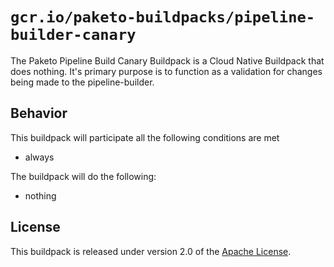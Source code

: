 # `gcr.io/paketo-buildpacks/pipeline-builder-canary`

The Paketo Pipeline Build Canary Buildpack is a Cloud Native Buildpack that does nothing. It's primary purpose is to function as a validation for changes being made to the pipeline-builder.

## Behavior

This buildpack will participate all the following conditions are met

* always

The buildpack will do the following:

* nothing

## License

This buildpack is released under version 2.0 of the [Apache License][a].

[a]: http://www.apache.org/licenses/LICENSE-2.0

